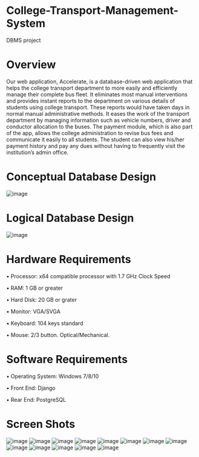 # College-Transport-Management-System
DBMS  project


# Overview
Our web application, Accelerate, is a database-driven web application that helps the college transport department to more easily and efficiently manage their complete bus fleet. It eliminates most manual interventions and provides instant reports to the department on various details of students using college transport. These reports would have taken days in normal manual administrative methods. It eases the work of the transport department by managing information such as vehicle numbers, driver and conductor allocation to the buses. The payment module, which is also part of the app, allows the college administration to revise bus fees and communicate it easily to all students. The student can also view his/her payment history and pay any dues without having to frequently visit the institution’s admin office.


# Conceptual Database Design
![image](https://user-images.githubusercontent.com/53873995/186119521-963a3e45-85f1-4124-aa4a-9935762b30da.png)

# Logical Database Design
![image](https://user-images.githubusercontent.com/53873995/186119621-85a54893-e54d-4a0b-8ca8-f02faddbd270.png)


# Hardware Requirements 

•	Processor: x64 compatible processor with 1.7 GHz Clock Speed

•	RAM: 1 GB or greater 

•	Hard Disk: 20 GB or grater

•	Monitor: VGA/SVGA 

•	Keyboard: 104 keys standard 

•	Mouse: 2/3 button. Optical/Mechanical.


# Software Requirements

•	Operating System: Windows 7/8/10

•	Front End: Django

•	Rear End: PostgreSQL


# Screen Shots
![image](https://user-images.githubusercontent.com/53873995/186120540-fcf4ab2d-8c94-4062-a762-ffa77bda8106.png)
![image](https://user-images.githubusercontent.com/53873995/186120575-db8f4fd4-c57c-4e84-9bcb-eb0a58e609ed.png)
![image](https://user-images.githubusercontent.com/53873995/186120618-bf438745-c9da-42fa-843f-0fd9102a43bd.png)
![image](https://user-images.githubusercontent.com/53873995/186120645-ee68a6e2-8562-45ab-a346-e2dce94d85cb.png)
![image](https://user-images.githubusercontent.com/53873995/186120667-14fffb55-58ae-445d-ab93-39f4dc654d7c.png)
![image](https://user-images.githubusercontent.com/53873995/186120691-d20c7e83-7ef9-4977-8d6d-4da2a18ee9f6.png)
![image](https://user-images.githubusercontent.com/53873995/186120730-46d6c6c3-3bd7-445a-ad31-0f1c66b31cb6.png)
![image](https://user-images.githubusercontent.com/53873995/186120755-2e3d8cc8-87da-421e-ad08-d05c040c2d7d.png)
![image](https://user-images.githubusercontent.com/53873995/186120806-766aeec9-0813-412f-9988-ae2ce9d6a863.png)
![image](https://user-images.githubusercontent.com/53873995/186120835-3109e75f-7d75-4ffc-bd51-26088b460ae3.png)
![image](https://user-images.githubusercontent.com/53873995/186120882-8cf3ca57-c1aa-4a1f-9f79-6fa8a77b9c1b.png)
![image](https://user-images.githubusercontent.com/53873995/186120914-9b4bab7f-869c-4640-9d55-c49c5215ad96.png)
![image](https://user-images.githubusercontent.com/53873995/186120939-f61002b7-0ab7-4e83-aecf-e0b4ad4c77f7.png)
